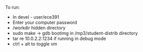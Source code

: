 To run:
- In devel - user/ece391
- Enter your computer password
- /workdir hidden directory
- sudo make -> gdb bootimg in /mp3/student-distrib directory
- tar re 10.0.2.2:1234 if running in debug mode
- ctrl + alt to toggle vm
